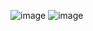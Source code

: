 ![image](https://github.com/user-attachments/assets/8615e819-f73e-4145-b8dc-1abf626dadc4)
![image](https://github.com/user-attachments/assets/b4a1a7a6-b435-4459-835d-265ceed5c72c)

